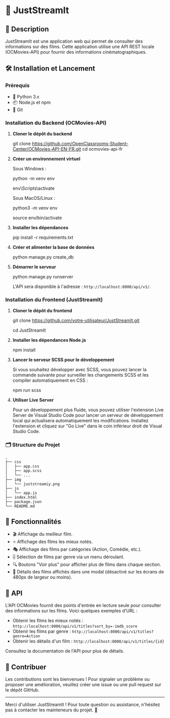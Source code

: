 # 🎥 JustStreamIt

## 📄 Description

JustStreamIt est une application web qui permet de consulter des informations sur des films. Cette application utilise une API REST locale (OCMovies-API) pour fournir des informations cinématographiques.

## 🛠️ Installation et Lancement

### Prérequis

- 🐍 Python 3.x
- 📦 Node.js et npm
- 🐙 Git

### Installation du Backend (OCMovies-API)

1. **Cloner le dépôt du backend**

    
    git clone https://github.com/OpenClassrooms-Student-Center/OCMovies-API-EN-FR.git
    cd ocmovies-api-fr
    

2. **Créer un environnement virtuel**

    Sous Windows :

    
    python -m venv env

    env\Scripts\activate
    

    Sous MacOS/Linux :

    
    python3 -m venv env

    source env/bin/activate
   

3. **Installer les dépendances**

    
    pip install -r requirements.txt
    

4. **Créer et alimenter la base de données**

    
    python manage.py create_db
   

5. **Démarrer le serveur**

    
    python manage.py runserver
    

    L'API sera disponible à l'adresse : `http://localhost:8000/api/v1/`.

### Installation du Frontend (JustStreamIt)

1. **Cloner le dépôt du frontend**

    
    git clone https://github.com/votre-utilisateur/JustStreamIt.git

    cd JustStreamIt
    

2. **Installer les dépendances Node.js**

    
    npm install
    

3. **Lancer le serveur SCSS pour le développement**

    Si vous souhaitez développer avec SCSS, vous pouvez lancer la commande suivante pour surveiller les changements SCSS et les compiler automatiquement en CSS :

    
    npm run scss
    

4. **Utiliser Live Server**

    Pour un développement plus fluide, vous pouvez utiliser l'extension Live Server de Visual Studio Code pour lancer un serveur de développement local qui actualisera automatiquement les modifications. Installez l'extension et cliquez sur "Go Live" dans le coin inférieur droit de Visual Studio Code.

### 🗂️ Structure du Projet

```
.
├── css
│   ├── app.css
│   ├── app.scss
│   └── ...
├── img
│   └── juststreamiy.png
├── js
│   └── app.js
├── index.html
├── package.json
└── README.md
```


## 🌟 Fonctionnalités

- 🎬 Affichage du meilleur film.
- ⭐ Affichage des films les mieux notés.
- 🎭 Affichage des films par catégories (Action, Comédie, etc.).
- 🎚️ Sélection de films par genre via un menu déroulant.
- 🔍 Boutons "Voir plus" pour afficher plus de films dans chaque section.
- 📝 Détails des films affichés dans une modal (désactivé sur les écrans de 480px de largeur ou moins).

## 📡 API

L'API OCMovies fournit des points d'entrée en lecture seule pour consulter des informations sur les films. Voici quelques exemples d'URL :

- Obtenir les films les mieux notés : `http://localhost:8000/api/v1/titles?sort_by=-imdb_score`
- Obtenir les films par genre : `http://localhost:8000/api/v1/titles?genre=Action`
- Obtenir les détails d'un film : `http://localhost:8000/api/v1/titles/{id}`

Consultez la documentation de l'API pour plus de détails.

## 🤝 Contribuer

Les contributions sont les bienvenues ! Pour signaler un problème ou proposer une amélioration, veuillez créer une issue ou une pull request sur le dépôt GitHub.

---

Merci d'utiliser JustStreamIt ! Pour toute question ou assistance, n'hésitez pas à contacter les mainteneurs du projet. 🎉
